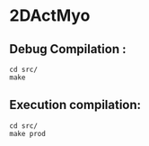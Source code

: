 # 2DActMyo

## Debug Compilation :

    cd src/
    make

## Execution compilation:

    cd src/
    make prod
